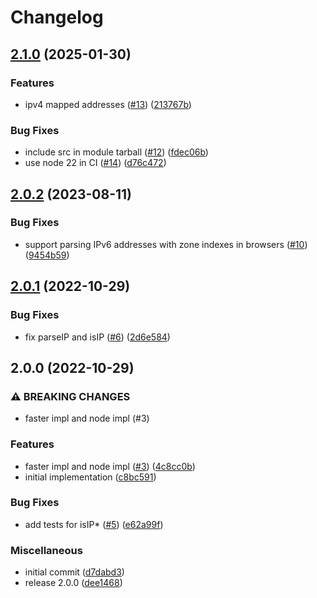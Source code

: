 # Changelog

## [2.1.0](https://github.com/ChainSafe/is-ip/compare/v2.0.2...v2.1.0) (2025-01-30)


### Features

* ipv4 mapped addresses ([#13](https://github.com/ChainSafe/is-ip/issues/13)) ([213767b](https://github.com/ChainSafe/is-ip/commit/213767bd2aa81263b359787ef1d99ed73c56b4fb))


### Bug Fixes

* include src in module tarball ([#12](https://github.com/ChainSafe/is-ip/issues/12)) ([fdec06b](https://github.com/ChainSafe/is-ip/commit/fdec06bdb34220b4f58f334e8b8ca3436da938e3))
* use node 22 in CI ([#14](https://github.com/ChainSafe/is-ip/issues/14)) ([d76c472](https://github.com/ChainSafe/is-ip/commit/d76c472f7b2719cc985205fb61d5fc5c3255a02b))

## [2.0.2](https://github.com/ChainSafe/is-ip/compare/v2.0.1...v2.0.2) (2023-08-11)


### Bug Fixes

* support parsing IPv6 addresses with zone indexes in browsers ([#10](https://github.com/ChainSafe/is-ip/issues/10)) ([9454b59](https://github.com/ChainSafe/is-ip/commit/9454b599f0ff28bb07e8331898a08cde7a2ff804))

## [2.0.1](https://github.com/ChainSafe/is-ip/compare/v2.0.0...v2.0.1) (2022-10-29)


### Bug Fixes

* fix parseIP and isIP ([#6](https://github.com/ChainSafe/is-ip/issues/6)) ([2d6e584](https://github.com/ChainSafe/is-ip/commit/2d6e5845c2605188831a4f38b70fb7cc2b3c1849))

## 2.0.0 (2022-10-29)


### ⚠ BREAKING CHANGES

* faster impl and node impl (#3)

### Features

* faster impl and node impl ([#3](https://github.com/ChainSafe/is-ip/issues/3)) ([4c8cc0b](https://github.com/ChainSafe/is-ip/commit/4c8cc0b950b41ce4db778b6277d988ccb389dd22))
* initial implementation ([c8bc591](https://github.com/ChainSafe/is-ip/commit/c8bc59104fcc6c863edd0a842c4d87bd5b994fc3))


### Bug Fixes

* add tests for isIP* ([#5](https://github.com/ChainSafe/is-ip/issues/5)) ([e62a99f](https://github.com/ChainSafe/is-ip/commit/e62a99fd9f96f703dbb8604ccdc3a615dac19ee4))


### Miscellaneous

* initial commit ([d7dabd3](https://github.com/ChainSafe/is-ip/commit/d7dabd369138e1de316bbe1955bec9d5deb9f682))
* release 2.0.0 ([dee1468](https://github.com/ChainSafe/is-ip/commit/dee1468fe65de403c2970699b4cf4d8ff68957cd))
